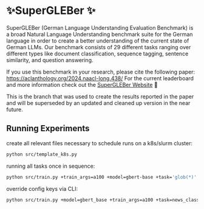# ✨SuperGLEBer ✨

SuperGLEBer (German Language Understanding Evaluation Benchmark) is a broad Natural Language Understanding benchmark suite for the German language in order to create a better understanding of the current state of German LLMs.
Our benchmark consists of 29 different tasks ranging over different types like document classification, sequence tagging, sentence similarity, and question answering.

If you use this benchmark in your research, please cite the following paper:
<https://aclanthology.org/2024.naacl-long.438/>
For the current leaderboard and more information check out the [SuperGLEBer Website](https://supergleber.professor-x.de/) 🚀

This is the branch that was used to create the results reported in the paper and will be superseded by an updated and cleaned up version in the near future.

## Running Experiments

create all relevant files necessary to schedule runs on a k8s/slurm cluster:

```bash
python src/template_k8s.py
```

running all tasks once in sequence:

```bash
python src/train.py +train_args=a100 +model=gbert-base +task='glob(*)' -m
```

override config keys via CLI:

```bash
python src/train.py +model=gbert_base +train_args=a100 +task=news_class train_args.batch_size=1
```

